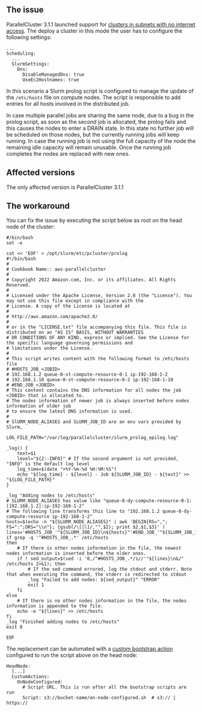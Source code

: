 ## The issue

ParallelCluster 3.1.1 launched support for [clusters in subnets with no internet access](https://docs.aws.amazon.com/parallelcluster/latest/ug/network-configuration-v3.html#aws-parallelcluster-in-a-single-public-subnet-no-internet-v3). The deploy a cluster in this mode the user has to configure the following settings:

```
...
Scheduling:
  ...
  SlurmSettings:
    Dns:
      DisableManagedDns: true
      UseEc2Hostnames: true
```

In this scenario a Slurm prolog script is configured to manage the update of the `/etc/hosts` file on compute nodes. The script is responsible to add entries for all hosts involved in the distributed job.

In case multiple parallel jobs are sharing the same node, due to a bug in the prolog script, as soon as the second job is allocated, the prolog fails and this causes the nodes to enter a DRAIN state. In this state no further job will be scheduled on those nodes, but the currently running jobs will keep running. In case the running job is not using the full capacity of the node the remaining idle capacity will remain unusable.
Once the running job completes the nodes are replaced with new ones.

## Affected versions

The only affected version is ParallelCluster 3.1.1

## The workaround

You can fix the issue by executing the script below as root on the head node of the cluster:

```
#/bin/bash
set -e

cat << 'EOF' > /opt/slurm/etc/pcluster/prolog
#!/bin/bash
#
# Cookbook Name:: aws-parallelcluster
#
# Copyright 2022 Amazon.com, Inc. or its affiliates. All Rights Reserved.
#
# Licensed under the Apache License, Version 2.0 (the "License"). You may not use this file except in compliance with the
# License. A copy of the License is located at
#
# http://aws.amazon.com/apache2.0/
#
# or in the "LICENSE.txt" file accompanying this file. This file is distributed on an "AS IS" BASIS, WITHOUT WARRANTIES
# OR CONDITIONS OF ANY KIND, express or implied. See the License for the specific language governing permissions and
# limitations under the License.
#
# This script writes content with the following format to /etc/hosts file
# #HOSTS_JOB_<JOBID>
# 192.168.1.2 queue-0-st-compute-resource-0-1 ip-192-168-1-2
# 192.168.1.10 queue-0-st-compute-resource-0-2 ip-192-168-1-10
# #END_JOB_<JOBID>
# This content contains the DNS information for all nodes the job <JOBID> that is allocated to.
# The nodes information of newer job is always inserted before nodes information of older job
# to ensure the latest DNS information is used.
#
# SlURM_NODE_ALIASES and SLURM_JOB_ID are an env vars provided by Slurm,

LOG_FILE_PATH="/var/log/parallelcluster/slurm_prolog_epilog.log"

_log() {
    text=$1
    level="${2:-INFO}" # If the second argument is not provided, "INFO" is the default log level
    log_time=$(date "+%Y-%m-%d %H:%M:%S")
    echo "${log_time} - ${level} - Job ${SLURM_JOB_ID} - ${text}" >> "${LOG_FILE_PATH}"
}

_log "Adding nodes to /etc/hosts"
# SLURM_NODE_ALIASES has value like "queue-0-dy-compute-resource-0-1:[192.168.1.2]:ip-192-168-1-2"
# The following line transforms this line to "192.168.1.2 queue-0-dy-compute-resource ip-192-168-1-2"
hosts=$(echo -n "${SLURM_NODE_ALIASES}" | awk 'BEGIN{RS=","; FS=":";ORS="\\n"}; {gsub(/\[|\]/,"",$2); print $2,$1,$3}' )
lines='#HOSTS_JOB_'"${SLURM_JOB_ID}\n${hosts}"'#END_JOB_'"${SLURM_JOB_ID}"
if grep -q '^#HOSTS_JOB_.*' /etc/hosts
then
    # If there is other nodes information in the file, the newest nodes information is inserted before the older ones.
    if ! sed_output=$(sed -i '0,/^#HOSTS_JOB_.*/s//'"${lines}\n&/" /etc/hosts 2>&1); then
        # If the sed command errored, log the stdout and stderr. Note that when executing the command, the stderr is redirected to stdout
        _log "Failed to add nodes: ${sed_output}" "ERROR"
        exit 1
    fi
else
    # If there is no other nodes information in the file, the nodes information is appended to the file.
    echo -e "${lines}" >> /etc/hosts
fi
_log "Finished adding nodes to /etc/hosts"
exit 0

EOF
```

The replacement can be automated with a [custom bootstrap action](https://docs.aws.amazon.com/parallelcluster/latest/ug/custom-bootstrap-actions-v3.html) configured to run the script above on the head node:

```
HeadNode:
  [...]
  CustomActions:
    OnNodeConfigured:
      # Script URL. This is run after all the bootstrap scripts are run
      Script: s3://bucket-name/on-node-configured.sh  # s3:// | https://
```

